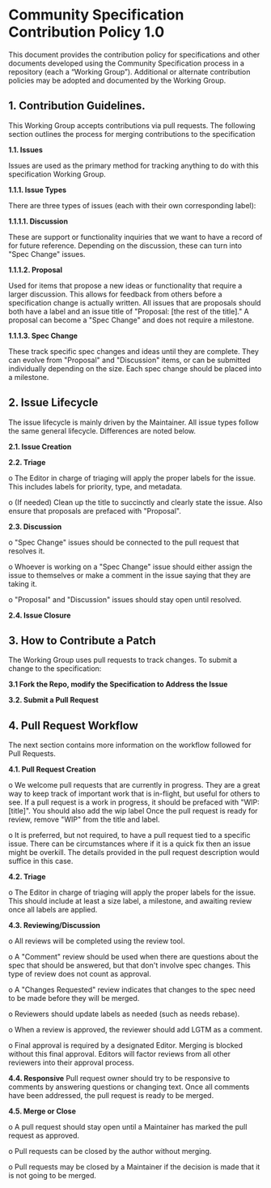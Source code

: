 # Community Specification Contribution Policy 1.0

This document provides the contribution policy for specifications and other
documents developed using the Community Specification process in a repository
(each a “Working Group”).  Additional or alternate contribution policies may be
adopted and documented by the Working Group.

## 1. Contribution Guidelines.

This Working Group accepts contributions via pull requests. The following
section outlines the process for merging contributions to the specification

**1.1. Issues**

Issues are used as the primary method for tracking anything
to do with this specification Working Group.

**1.1.1. Issue Types**

There are three types of issues (each with their own
corresponding label):

**1.1.1.1. Discussion**

These are support or functionality inquiries that we
want to have a record of for future reference. Depending on the discussion,
these can turn into "Spec Change" issues.

**1.1.1.2. Proposal**

Used for items that propose a new ideas or functionality
that require a larger discussion. This allows for feedback from others before a
specification change is actually written. All issues that are proposals should
both have a label and an issue title of "Proposal: [the rest of the title]." A
proposal can become a "Spec Change" and does not require a milestone.

**1.1.1.3. Spec Change**

These track specific spec changes and ideas until
they are complete. They can evolve from "Proposal" and "Discussion" items, or
can be submitted individually depending on the size. Each spec change should be
placed into a milestone.

## 2. Issue Lifecycle

The issue lifecycle is mainly driven by the Maintainer. All issue types follow
the same general lifecycle. Differences are noted below.

**2.1. Issue Creation**

**2.2. Triage**

o   The Editor in charge of triaging will apply the proper labels for the issue.
This includes labels for priority, type, and metadata.

o   (If needed) Clean up the title to succinctly and clearly state the issue.
Also ensure that proposals are prefaced with "Proposal".

**2.3. Discussion**

o   "Spec Change" issues should be connected to the pull request that resolves
it.

o   Whoever is working on a "Spec Change" issue should either assign the issue
to themselves or make a comment in the issue saying that they are taking it.

o   "Proposal" and "Discussion" issues should stay open until resolved.

**2.4. Issue Closure**

## 3. How to Contribute a Patch

The Working Group uses pull requests to track changes. To submit a change to the
specification:

**3.1 Fork the Repo, modify the Specification to Address the Issue**

**3.2. Submit a Pull Request**

## 4. Pull Request Workflow

The next section contains more information on the workflow followed for Pull
Requests.

**4.1. Pull Request Creation**

o   We welcome pull requests that are currently in progress. They are a great
way to keep track of important work that is in-flight, but useful for others to
see. If a pull request is a work in progress, it should be prefaced with "WIP:
[title]". You should also add the wip label Once the pull request is ready for
review, remove "WIP" from the title and label.

o   It is preferred, but not required, to have a pull request tied to a specific
issue. There can be circumstances where if it is a quick fix then an issue might
be overkill. The details provided in the pull request description would suffice
in this case.

**4.2. Triage**

o   The Editor in charge of triaging will apply the proper labels for the issue.
This should include at least a size label, a milestone, and awaiting review once
all labels are applied.

**4.3. Reviewing/Discussion**

o   All reviews will be completed using the review tool.

o   A "Comment" review should be used when there are questions about the spec
that should be answered, but that don't involve spec changes. This type of
review does not count as approval.

o   A "Changes Requested" review indicates that changes to the spec need to be
made before they will be merged.

o   Reviewers should update labels as needed (such as needs rebase).

o   When a review is approved, the reviewer should add LGTM as a comment.

o   Final approval is required by a designated Editor. Merging is blocked
without this final approval. Editors will factor reviews from all other
reviewers into their approval process.

**4.4. Responsive** Pull request owner should try to be responsive to comments
by answering questions or changing text. Once all comments have been addressed,
the pull request is ready to be merged.

**4.5. Merge or Close**

o   A pull request should stay open until a Maintainer has marked the pull
request as approved.

o   Pull requests can be closed by the author without merging.

o   Pull requests may be closed by a Maintainer if the decision is made that it
is not going to be merged.
